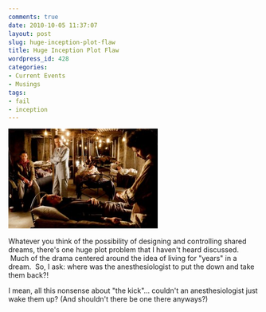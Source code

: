 ```yaml
---
comments: true
date: 2010-10-05 11:37:07
layout: post
slug: huge-inception-plot-flaw
title: Huge Inception Plot Flaw
wordpress_id: 428
categories:
- Current Events
- Musings
tags:
- fail
- inception
---
```


![Inception: Shared Dreaming](/wp-content/uploads/2010/10/inception13-300x200.jpg)

Whatever you think of the possibility of designing and controlling shared dreams, there's one huge plot problem that I haven't heard discussed.  Much of the drama centered around the idea of living for "years" in a dream.  So, I ask: where was the anesthesiologist to put the down and take them back?!

I mean, all this nonsense about "the kick"... couldn't an anesthesiologist just wake them up? (And shouldn't there be one there anyways?)
